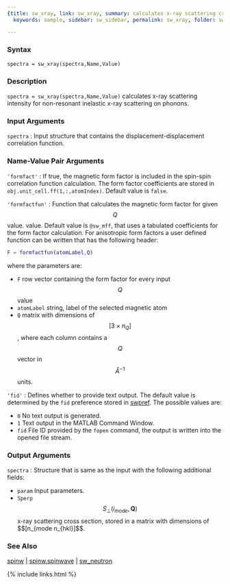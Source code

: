 ```yaml
---
{title: sw_xray, link: sw_xray, summary: calculates x-ray scattering cross section,
  keywords: sample, sidebar: sw_sidebar, permalink: sw_xray, folder: swfiles, mathjax: true}

---
```

  
### Syntax
  
`spectra = sw_xray(spectra,Name,Value)`
  
### Description
  
`spectra = sw_xray(spectra,Name,Value)` calculates x-ray scattering
intensity for non-resonant inelastic x-ray scattering on phonons.
   
  
### Input Arguments
  
`spectra`
: Input structure that contains the displacement-displacement
  correlation function.
  
### Name-Value Pair Arguments
 
`'formfact'`
: If true, the magnetic form factor is included in the spin-spin
  correlation function calculation. The form factor coefficients are
  stored in `obj.unit_cell.ff(1,:,atomIndex)`. Default value is `false`.
 
`'formfactfun'`
: Function that calculates the magnetic form factor for given $$Q$$ value.
  value. Default value is `@sw_mff`, that uses a tabulated coefficients
  for the form factor calculation. For anisotropic form factors a user
  defined function can be written that has the following header:
  ```matlab
  F = formfactfun(atomLabel,Q)
  ```
  where the parameters are:
  * `F`           row vector containing the form factor for every input 
                  $$Q$$ value
  * `atomLabel`   string, label of the selected magnetic atom
  * `Q`           matrix with dimensions of $$[3\times n_Q]$$, where each
                  column contains a $$Q$$ vector in $$Å^{-1}$$ units.
 
`'fid'`
: Defines whether to provide text output. The default value is determined
  by the `fid` preference stored in [swpref](swpref). The possible values are:
  * `0`   No text output is generated.
  * `1`   Text output in the MATLAB Command Window.
  * `fid` File ID provided by the `fopen` command, the output is written
          into the opened file stream.
 
### Output Arguments
  
`spectra`
: Structure that is same as the input with the following additional
  fields:
  * `param`   Input parameters.
  * `Sperp`   $$S_\perp(i_{mode},\mathbf{Q})$$ x-ray scattering cross
              section, stored in a matrix with dimensions of
              $$[n_{mode n_{hkl}]$$.
  
### See Also
  
[spinw](spinw) \| [spinw.spinwave](spinw_spinwave) \| [sw_neutron](sw_neutron)
 

{% include links.html %}
